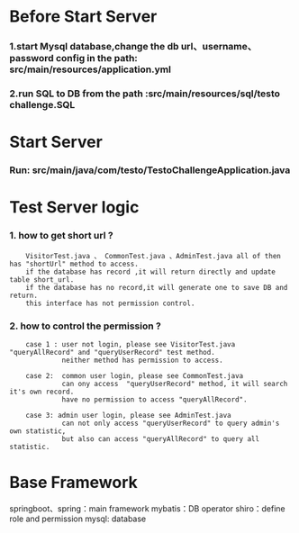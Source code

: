 # Before Start Server
### 1.start Mysql database,change the db url、username、password config in the path: src/main/resources/application.yml
###  2.run SQL to DB from the path  :src/main/resources/sql/testo challenge.SQL

# Start Server
### Run: src/main/java/com/testo/TestoChallengeApplication.java

# Test Server logic
###  1. how to get short url ?
        VisitorTest.java 、 CommonTest.java 、AdminTest.java all of then has "shortUrl" method to access.
        if the database has record ,it will return directly and update table short_url.
        if the database has no record,it will generate one to save DB and return.
        this interface has not permission control.

### 2. how to control the permission ?
        case 1 : user not login, please see VisitorTest.java "queryAllRecord" and "queryUserRecord" test method.
                 neither method has permission to access.
                 
        case 2:  common user login, please see CommonTest.java
                 can ony access  "queryUserRecord" method, it will search it's own record.
                 have no permission to access "queryAllRecord".

        case 3: admin user login, please see AdminTest.java
                 can not only access "queryUserRecord" to query admin's own statistic,
                 but also can access "queryAllRecord" to query all statistic.
# Base Framework
springboot、spring：main framework 
mybatis：DB operator
shiro：define role and permission
mysql: database
